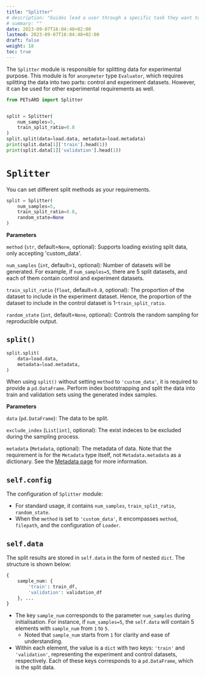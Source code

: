 ```yaml
---
title: "Splitter"
# description: "Guides lead a user through a specific task they want to accomplish, often with a sequence of steps."
# summary: ""
date: 2023-09-07T16:04:48+02:00
lastmod: 2023-09-07T16:04:48+02:00
draft: false
weight: 18
toc: true
---
```


The `Splitter` module is responsible for splitting data for experimental purpose. This module is for `anonymeter` type `Evaluator`, which requires splitting the data into two parts: control and experiment datasets. However, it can be used for other experimental requirements as well.

```Python
from PETsARD import Splitter


split = Splitter(
    num_samples=5,
    train_split_ratio=0.8
)
split.split(data=load.data, metadata=load.metadata)
print(split.data[1]['train'].head(1))
print(split.data[1]['validation'].head(1))
```

# `Splitter`

You can set different split methods as your requirements.

```Python
split = Splitter(
    num_samples=5,
    train_split_ratio=0.8,
    random_state=None
)
```

**Parameters**

`method` (`str`, default=`None`, optional): Supports loading existing split data, only accepting 'custom_data'.

`num_samples` (`int`, default=`1`, optional): Number of datasets will be generated. For example, if `num_samples=5`, there are 5 split datasets, and each of them contain control and experiment datasets.

`train_split_ratio` (`float`, default=`0.8`, optional): The proportion of the dataset to include in the experiment dataset. Hence, the proportion of the dataset to include in the control dataset is 1-`train_split_ratio`.

`random_state` (`int`, default=`None`, optional): Controls the random sampling for reproducible output.

## `split()`

```Python
split.split(
    data=load.data,
    metadata=load.metadata,
)
```

When using `split()` without setting `method` to `'custom_data'`, it is required to provide a `pd.DataFrame`. Perform index bootstrapping and split the data into train and validation sets using the generated index samples.

**Parameters**

`data` (`pd.DataFrame`): The data to be split.

`exclude_index` (`List[int]`, optional): The exist indeces to be excluded during the sampling process.

`metadata` (`Metadata`, optional): The metadata of data. Note that the requirement is for the `Metadata` type itself, not `Metadata.metadata` as a dictionary. See the [Metadata page](https://nics-tw.github.io/PETsARD/Metadata.html) for more information.

## `self.config`

The configuration of `Splitter` module:

- For standard usage, it contains `num_samples`, `train_split_ratio`, `random_state`.
- When the `method` is set to `'custom_data'`, it encompasses `method`, `filepath`, and the configuration of `Loader`.

## `self.data`

The split results are stored in `self.data` in the form of nested `dict`. The structure is shown below:

```Python
{
    sample_num: {
        'train': train_df,
        'validation': validation_df
    }, ...
}
```

- The key `sample_num` corresponds to the parameter `num_samples` during initialisation. For instance, if `num_samples=5`, the `self.data` will contain 5 elements with `sample_num` from `1` to `5`.
  - Noted that `sample_num` starts from `1` for clarity and ease of understanding.
- Within each element, the value is a `dict` with two keys: `'train'` and `'validation'`, representing the experiment and control datasets, respectively. Each of these keys corresponds to a `pd.DataFrame`, which is the split data.
